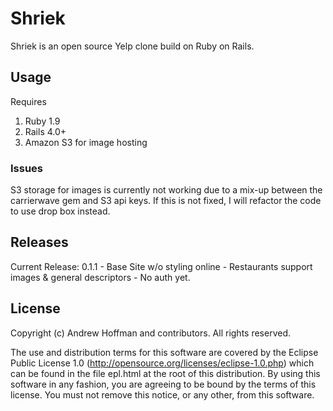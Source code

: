 # Shriek

Shriek is an open source Yelp clone build on Ruby on Rails.

## Usage

Requires 
1) Ruby 1.9
2) Rails 4.0+
3) Amazon S3 for image hosting


### Issues

S3 storage for images is currently not working due to a mix-up between the carrierwave gem and S3 api keys.
If this is not fixed, I will refactor the code to use drop box instead.


## Releases 

Current Release: 0.1.1
	- Base Site w/o styling online
	- Restaurants support images & general descriptors
	- No auth yet.


## License

Copyright (c) Andrew Hoffman and contributors. All rights reserved.

The use and distribution terms for this software are covered by the
Eclipse Public License 1.0 (http://opensource.org/licenses/eclipse-1.0.php)
which can be found in the file epl.html at the root of this distribution.
By using this software in any fashion, you are agreeing to be bound by
the terms of this license.
You must not remove this notice, or any other, from this software.

